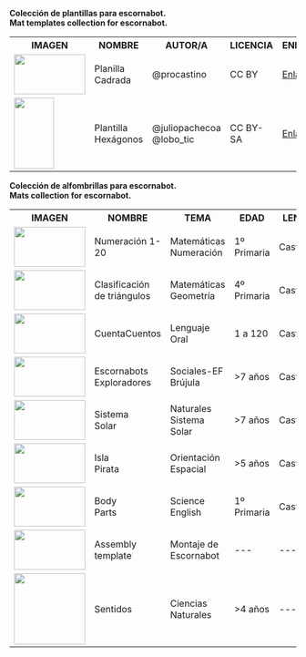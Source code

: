<b> Colección de plantillas para escornabot.</b> <br/>
<b> Mat templates collection for escornabot.</b> 
<br/>

<table> 
   <tr>
    <th>IMAGEN</th>
    <th>NOMBRE</th>
    <th>AUTOR/A</th>
    <th>LICENCIA</th>
    <th>ENLACE</th>
  </tr>
<tr>
    <td><img align="center" width="125" height="70" src="https://github.com/escornabot/docs/blob/master/Escornabot_Mats/PlanillaCadrada/planillaCadrada.jpg" </td>
    <td>Planilla Cadrada</td>
    <td>@procastino</td>
    <td>CC BY</td>
    <td><a href="https://github.com/escornabot/docs/tree/master/Escornabot_Mats/PlanillaCadrada">Enlace</a></td>
  </tr>
<tr>
    <td><img align="center" width="70" height="125" src="https://github.com/escornabot/docs/blob/master/Escornabot_Mats/plantilla_hexagonos/hexagonos.png" </td>
    <td>Plantilla Hexágonos</td>
    <td>@juliopachecoa<br/>@lobo_tic</td>
    <td>CC BY-SA</td>
    <td><a href="https://github.com/escornabot/docs/tree/master/Escornabot_Mats/plantilla_hexagonos">Enlace</a></td>
  </tr>
     </table>
<b> Colección de alfombrillas para escornabot.</b> <br/>
<b> Mats collection for escornabot.</b> 
<table> 
   <tr>
    <th>IMAGEN</th>
    <th>NOMBRE</th>
    <th>TEMA</th>
    <th>EDAD</th>
    <th>LENGUA</th>
    <th>AUTOR/A</th>
    <th>LICENCIA</th>
    <th>ENLACE</th>
  </tr>
   
  <tr>
    <td><img align="center" width="125" height="70" src="https://github.com/escornabot/docs/blob/master/Escornabot_Mats/Numeracion_P1/mates1%C2%BA.jpg" </td>
    <td>Numeración 1-20</td>
    <td>Matemáticas <br/> Numeración</td>
    <td>1º Primaria</td>
    <td>Castellano</td>
    <td>@lobo_tic</td>
    <td>CC BY-SA</td>
    <td><a href="https://github.com/lobotic/escornabot-resources/tree/master/Alfombrillas/Numeracion_P1">Enlace</a></td>
  </tr>
  
   <tr>
   <td><img align="center" width="125" height="70" src="https://github.com/escornabot/docs/blob/7d76b736264dfd30299b1a441e639b18732bcc65/Escornabot_Mats/ClasificacionTriangulos/ClasificacionTriangulos.jpg" </td>
    <td>Clasificación <br\>de triángulos</td>
    <td>Matemáticas <br/> Geometría</td>
    <td>4º Primaria</td>
    <td>Castellano</td>
    <td>@lobo_tic</td>
    <td>CC BY-SA</td>
    <td><a href="https://github.com/escornabot/docs/tree/master/Escornabot_Mats/ClasificacionTriangulos">Enlace</a></td>
  </tr>
  
  <tr>
    <td><img align="center" width="125" height="70" src="https://github.com/escornabot/docs/blob/master/Escornabot_Mats/CuentaCuentos/cuentacuentos1.jpg" </td>
    <td>CuentaCuentos</td>
    <td>Lenguaje <br/> Oral</td>
    <td>1 a 120</td>
    <td>Castellano</td>
    <td>@lobo_tic</td>
    <td>CC BY-SA</td>
    <td><a href="https://github.com/escornabot/docs/tree/master/Escornabot_Mats/CuentaCuentos">Enlace</a></td>
  </tr>
  
   <tr>
    <td><img align="center" width="125" height="70" src="https://github.com/escornabot/docs/blob/master/Escornabot_Mats/exploradores/Exploradores.jpg" </td>
    <td>Escornabots<br/>Exploradores</td>
    <td>Sociales-EF<br/> Brújula</td>
    <td>>7 años</td>
    <td>Castellano</td>
    <td>@lobo_tic</td>
    <td>CC BY-SA</td>
    <td><a href="https://github.com/escornabot/docs/tree/master/Escornabot_Mats/exploradores">Enlace</a></td>
  </tr>
  
   <tr>
    <td><img align="center" width="125" height="70" src="https://github.com/escornabot/docs/blob/7d76b736264dfd30299b1a441e639b18732bcc65/Escornabot_Mats/SistemaSolar/Tablero-Sistema-Solar.png" </td>
    <td>Sistema<br/>Solar</td>
    <td>Naturales<br/> Sistema Solar</td>
    <td>>7 años</td>
    <td>Castellano</td>
    <td>@anlobarri</td>
    <td>CC BY-SA</td>
    <td><a href="https://github.com/escornabot/docs/tree/7d76b736264dfd30299b1a441e639b18732bcc65/Escornabot_Mats/SistemaSolar">Enlace</a></td>
  </tr>
  
   <tr>
    <td><img align="center" width="125" height="70" src="https://github.com/escornabot/docs/blob/master/Escornabot_Mats/isla_pirata/pirata.png" </td>
    <td>Isla<br/>Pirata</td>
    <td>Orientación<br/> Espacial</td>
    <td>>5 años</td>
    <td>Castellano</td>
    <td>@lobo_tic</td>
    <td>CC BY-SA</td>
    <td><a href="https://github.com/escornabot/docs/tree/master/Escornabot_Mats/isla_pirata">Enlace</a></td>
  </tr>
  
  <tr>
    <td><img align="center" width="125" height="70" src="https://github.com/escornabot/docs/blob/master/Escornabot_Mats/body_parts/bodyparts.png" </td>
    <td>Body<br/>Parts</td>
    <td>Science<br/> English</td>
    <td>1º Primaria</td>
    <td>Castellano</td>
    <td>@lobo_tic</td>
    <td>CC BY-SA</td>
    <td><a href="https://github.com/escornabot/docs/tree/master/Escornabot_Mats/body_parts">Enlace</a></td>
  </tr>
  
   <tr>
    <td><img align="center" width="125" height="70" src="https://github.com/escornabot/docs/blob/master/Escornabot_Mats/Assembly%20template/taboleiro_montaxe.png" </td>
    <td>Assembly<br/>template</td>
    <td>Montaje de<br/> Escornabot</td>
    <td> --- </td>
    <td> --- </td>
    <td>@xdesig</td>
    <td>CC BY-SA</td>
    <td><a href="https://github.com/escornabot/docs/tree/master/Escornabot_Mats/Assembly%20template">Enlace</a></td>
  </tr>
  
   <tr>
    <td><img align="center" width="125" height="125" src="https://github.com/escornabot/docs/blob/master/Escornabot_Mats/Sentidos/Completo_sentidos.png" </td>
    <td>Sentidos</td>
    <td>Ciencias<br/>Naturales</td>
    <td> >4 años </td>
    <td> --- </td>
    <td>@adiazreb</td>
    <td>CC BY</td>
    <td><a href="https://github.com/escornabot/docs/blob/master/Escornabot_Mats/Sentidos">Enlace</a></td>
  </tr>
   
  </table>

